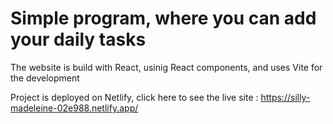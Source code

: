 # Simple program, where you can add your daily tasks

The website is build with React, usinig React components, and uses Vite for the development

Project is deployed on Netlify, click here to see the live site :
https://silly-madeleine-02e988.netlify.app/
